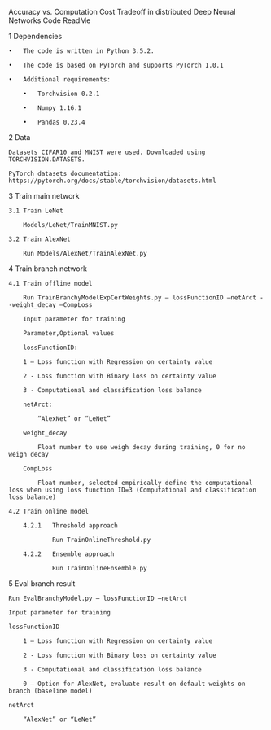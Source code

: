 Accuracy vs. Computation Cost Tradeoff in distributed Deep Neural Networks
Code ReadMe

1	Dependencies

    •	The code is written in Python 3.5.2.

    •	The code is based on PyTorch and supports PyTorch 1.0.1

    •	Additional requirements: 

        •	Torchvision 0.2.1

        •	Numpy 1.16.1

        •	Pandas 0.23.4
        
2	Data

    Datasets CIFAR10 and MNIST were used. Downloaded using TORCHVISION.DATASETS.
    
    PyTorch datasets documentation: https://pytorch.org/docs/stable/torchvision/datasets.html
    
3	Train main network

    3.1	Train LeNet
    
        Models/LeNet/TrainMNIST.py
        
    3.2	Train AlexNet
    
        Run Models/AlexNet/TrainAlexNet.py
        
4	Train branch network

    4.1	Train offline model
    
        Run TrainBranchyModelExpCertWeights.py – lossFunctionID –netArct --weight_decay –CompLoss
        
        Input parameter for training
        
        Parameter,Optional values
        
        lossFunctionID:
        
        1 – Loss function with Regression on certainty value
        
        2 - Loss function with Binary loss on certainty value
        
        3 - Computational and classification loss balance
        
        netArct:	
            
            “AlexNet” or “LeNet”
        
        weight_decay	
        
            Float number to use weigh decay during training, 0 for no weigh decay
            
        CompLoss	
        
            Float number, selected empirically define the computational loss when using loss function ID=3 (Computational and classification loss balance)  

    4.2	Train online model
    
        4.2.1	Threshold approach
        
                Run TrainOnlineThreshold.py
                
        4.2.2	Ensemble approach
        
                Run TrainOnlineEnsemble.py
                
5	Eval branch result

    Run EvalBranchyModel.py – lossFunctionID –netArct
    
    Input parameter for training

    lossFunctionID	
    
        1 – Loss function with Regression on certainty value
        
        2 - Loss function with Binary loss on certainty value
        
        3 - Computational and classification loss balance
        
        0 – Option for AlexNet, evaluate result on default weights on branch (baseline model)
        
    netArct	
    
        “AlexNet” or “LeNet”


